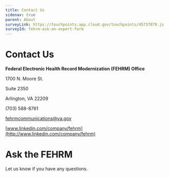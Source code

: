 ```yaml
---
title: Contact Us
sidenav: true
parent: About
surveyLink: https://touchpoints.app.cloud.gov/touchpoints/45737079.js
surveyId: fehrm-ask-an-expert-form
---
```

# Contact Us

**Federal Electronic Health Record Modernization (FEHRM) Office**

1700 N. Moore St.

Suite 2350

Arlington, VA 22209

(703) 588-8761

[fehrmcommunications@va.gov](mailto:fehrmcommunications@va.gov)

[www.linkedin.com/company/fehrm](http://www.linkedin.com/company/fehrm)

<a name="askTheFehrm"></a>
# Ask the FEHRM

Let us know if you have any questions.
